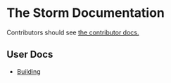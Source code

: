 # The Storm Documentation

Contributors should see [the contributor docs.](/contributing)

## User Docs

- [Building](/building)
